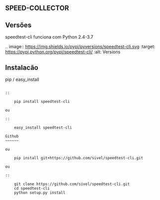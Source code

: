 SPEED-COLLECTOR
--------



Versões
--------

speedtest-cli funciona com Python 2.4-3.7

.. image:: https://img.shields.io/pypi/pyversions/speedtest-cli.svg
        :target: https://pypi.python.org/pypi/speedtest-cli/
        :alt: Versions

Instalacão
------------

pip / easy\_install
~~~~~~~~~~~~~~~~~~~

::

    pip install speedtest-cli

ou

::

    easy_install speedtest-cli

Github
~~~~~~

ou

    pip install git+https://github.com/sivel/speedtest-cli.git

ou

::

    git clone https://github.com/sivel/speedtest-cli.git
    cd speedtest-cli
    python setup.py install
